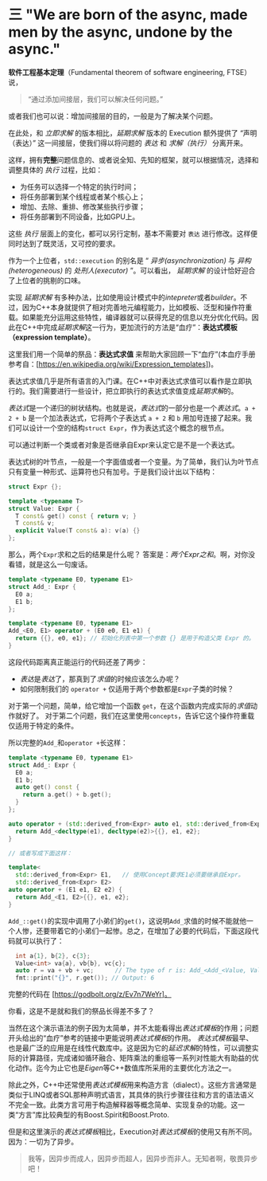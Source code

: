 # 三 "We are born of the async, made men by the async, undone by the async."

**软件工程基本定理**（Fundamental theorem of software engineering, FTSE）说，

> “通过添加间接层，我们可以解决任何问题。”

或者我们也可以说：增加间接层的目的，一般是为了解决某个问题。

在此处，和 _立即求解_ 的版本相比，_延期求解_ 版本的 Execution 额外提供了 “声明（表达）” 这一间接层，使我们得以将问题的 *表达* 和 *求解（执行）* 分离开来。

这样，拥有**完整**问题信息的、或者说全知、先知的框架，就可以根据情况，选择和调整具体的 *执行* 过程，比如：
* 为任务可以选择一个特定的执行时间；
* 将任务部署到某个线程或者某个核心上；
* 增加、去除、重排、修改某些执行步骤；
* 将任务部署到不同设备，比如GPU上。

这些 *执行* 层面上的变化，都可以另行定制，基本不需要对 `表达` 进行修改。这样便同时达到了既灵活，又可控的要求。

作为一个上位者，`std::execution` 的别名是 “ *异步(asynchronization)* 与 *异构(heterogeneous)* 的 *处刑人(executor)* ”。可以看出， _延期求解_ 的设计恰好迎合了上位者的挑剔的口味。

实现 *延期求解* 有多种办法，比如使用设计模式中的*intepreter*或者*builder*。不过，因为C++本身就提供了相对完善地元编程能力，比如模板、泛型和操作符重载。如果能充分运用这些特性，编译器就可以获得充足的信息以充分优化代码。因此在C++中完成*延期求解*这一行为，更加流行的方法是“血疗”：**表达式模板（expression template）**。

这里我们用一个简单的祭品：**表达式求值** 来帮助大家回顾一下“血疗”(本血疗手册参考自：[https://en.wikipedia.org/wiki/Expression_templates])。

表达式求值几乎是所有语言的入门课。在C++中对表达式求值可以看作是立即执行的。我们需要进行一些设计，把立即执行的表达式求值变成*延期求解*的。

*表达式*是一个递归的树状结构。也就是说，*表达式*的一部分也是一个*表达式*。`a + 2 + b` 是一个加法表达式，它将两个子表达式 `a + 2` 和 `b` 用加号连接了起来。我们可以设计一个空的结构`struct Expr`，作为表达式这个概念的根节点。

可以通过判断一个类或者对象是否继承自Expr来认定它是不是一个表达式。

表达式树的叶节点，一般是一个字面值或者一个变量。为了简单，我们认为叶节点只有变量一种形式、运算符也只有加号。于是我们设计出以下结构：

``` C++
struct Expr {};

template <typename T>
struct Value: Expr {
  T const& get() const { return v; }
  T const& v;
  explicit Value(T const& a): v(a) {}
};
```

那么，两个`Expr`求和之后的结果是什么呢？
答案是：*两个Expr之和*。啊，对你没看错，就是这么一句废话。

``` C++
template <typename E0, typename E1>
struct Add_: Expr {
  E0 a;
  E1 b;
};

template <typename E0, typename E1>
Add_<E0, E1> operator + (E0 e0, E1 e1) {
  return {{}, e0, e1}; // 初始化列表中第一个参数 {} 是用于构造父类 Expr 的。
}
```

这段代码距离真正能运行的代码还差了两步：
- *表达*是*表达*了，那真到了*求值*的时候应该怎么办呢？
- 如何限制我们的 `operator +` 仅适用于两个参数都是`Expr`子类的时候？

对于第一个问题，简单，给它增加一个函数 `get`，在这个函数内完成实际的*求值*动作就好了。
对于第二个问题，我们在这里使用`concepts`，告诉它这个操作符重载仅适用于特定的条件。


所以完整的`Add_`和`operator +`长这样：

``` C++
template <typename E0, typename E1>
struct Add_: Expr {
  E0 a;
  E1 b;
  auto get() const {
    return a.get() + b.get();
  }
};

auto operator + (std::derived_from<Expr> auto e1, std::derived_from<Expr> auto e2) {
  return Add_<decltype(e1), decltype(e2)>{{}, e1, e2};
}

// 或者写成下面这样：

template<
  std::derived_from<Expr> E1,   // 使用Concept要求E1必须要继承自Expr。
  std::derived_from<Expr> E2>
auto operator + (E1 e1, E2 e2) {
  return Add_<E1, E2>{{}, e1, e2};
}
```

`Add_::get()`的实现中调用了小弟们的`get()`，这说明`Add_`求值的时候不能就他一个人惨，还要带着它的小弟们一起惨。总之，在增加了必要的代码后，下面这段代码就可以执行了：

``` C++
  int a{1}, b{2}, c{3};
  Value<int> va{a}, vb{b}, vc{c};
  auto r = va + vb + vc;      // The type of r is: Add_<Add_<Value, Value>, Value>
  fmt::print("{}", r.get()); // Output: 6
```

完整的代码在 [https://godbolt.org/z/Ev7n7WeYr]。

你看，这是不是就和我们的祭品长得差不多了？

当然在这个演示语法的例子因为太简单，并不太能看得出*表达式模板*的作用；问题开头给出的“血疗”参考的链接中更能说明*表达式模板*的作用。
*表达式模板*最早、也是最广泛的应用是在线性代数库中。这是因为它的*延迟求解*的特性，可以调整实际的计算路径，完成诸如循环融合、矩阵乘法的重组等一系列对性能大有助益的优化动作。迄今为止它也是*Eigen*等C++数值库所采用的主要优化方法之一。

除此之外，C++中还常使用*表达式模板*用来构造方言（dialect）。这些方言通常是类似于LINQ或者SQL那种声明式语言，其具体的执行步骤往往和方言的语法语义不完全一致。此类方言可用于构造解释器等概念简单、实现复杂的功能。这一类“方言”库比较典型的有Boost.Spirit和Boost.Proto.

但是和这里演示的*表达式模板*相比，Execution对*表达式模板*的使用又有所不同。因为：一切为了异步。

> 我等，因异步而成人，因异步而超人，因异步而非人。无知者啊，敬畏异步吧！
